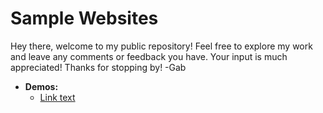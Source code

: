 # Sample Websites

<p>
Hey there, welcome to my public repository! Feel free to explore my work and leave any comments or feedback you have. Your input is much appreciated! Thanks for stopping by!
-Gab
</p>

- **Demos:**
  - [Link text](https://gabbb1e.github.io/sample-websites/demo/public/ "California Demo")
